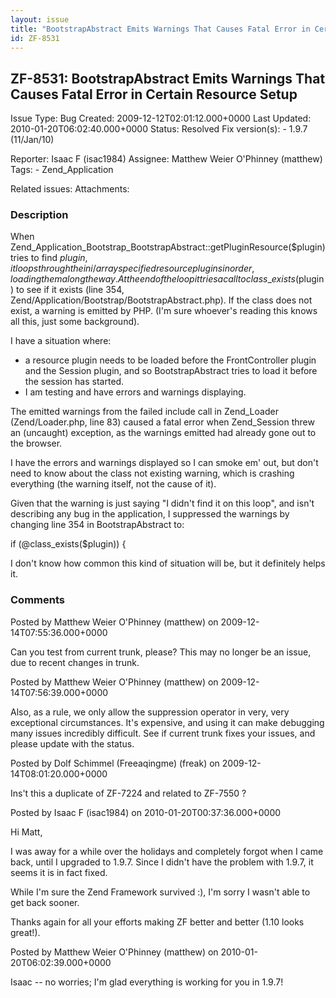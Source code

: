 ```yaml
---
layout: issue
title: "BootstrapAbstract Emits Warnings That Causes Fatal Error in Certain Resource Setup"
id: ZF-8531
---
```


ZF-8531: BootstrapAbstract Emits Warnings That Causes Fatal Error in Certain Resource Setup
-------------------------------------------------------------------------------------------

 Issue Type: Bug Created: 2009-12-12T02:01:12.000+0000 Last Updated: 2010-01-20T06:02:40.000+0000 Status: Resolved Fix version(s): - 1.9.7 (11/Jan/10)
 
 Reporter:  Isaac F (isac1984)  Assignee:  Matthew Weier O'Phinney (matthew)  Tags: - Zend\_Application
 
 Related issues: 
 Attachments: 
### Description

When Zend\_Application\_Bootstrap\_BootstrapAbstract::getPluginResource($plugin) tries to find $plugin, it loops through the ini/array specified resource plugins in order, loading them along the way. At the end of the loop it tries a call to class\_exists($plugin) to see if it exists (line 354, Zend/Application/Bootstrap/BootstrapAbstract.php). If the class does not exist, a warning is emitted by PHP. (I'm sure whoever's reading this knows all this, just some background).

I have a situation where:

- a resource plugin needs to be loaded before the FrontController plugin and the Session plugin, and so BootstrapAbstract tries to load it before the session has started.
- I am testing and have errors and warnings displaying.

The emitted warnings from the failed include call in Zend\_Loader (Zend/Loader.php, line 83) caused a fatal error when Zend\_Session threw an (uncaught) exception, as the warnings emitted had already gone out to the browser.

I have the errors and warnings displayed so I can smoke em' out, but don't need to know about the class not existing warning, which is crashing everything (the warning itself, not the cause of it).

Given that the warning is just saying "I didn't find it on this loop", and isn't describing any bug in the application, I suppressed the warnings by changing line 354 in BootstrapAbstract to:

if (@class\_exists($plugin)) {

I don't know how common this kind of situation will be, but it definitely helps it.

 

 

### Comments

Posted by Matthew Weier O'Phinney (matthew) on 2009-12-14T07:55:36.000+0000

Can you test from current trunk, please? This may no longer be an issue, due to recent changes in trunk.

 

 

Posted by Matthew Weier O'Phinney (matthew) on 2009-12-14T07:56:39.000+0000

Also, as a rule, we only allow the suppression operator in very, very exceptional circumstances. It's expensive, and using it can make debugging many issues incredibly difficult. See if current trunk fixes your issues, and please update with the status.

 

 

Posted by Dolf Schimmel (Freeaqingme) (freak) on 2009-12-14T08:01:20.000+0000

Ins't this a duplicate of ZF-7224 and related to ZF-7550 ?

 

 

Posted by Isaac F (isac1984) on 2010-01-20T00:37:36.000+0000

Hi Matt,

I was away for a while over the holidays and completely forgot when I came back, until I upgraded to 1.9.7. Since I didn't have the problem with 1.9.7, it seems it is in fact fixed.

While I'm sure the Zend Framework survived :), I'm sorry I wasn't able to get back sooner.

Thanks again for all your efforts making ZF better and better (1.10 looks great!).

 

 

Posted by Matthew Weier O'Phinney (matthew) on 2010-01-20T06:02:39.000+0000

Isaac -- no worries; I'm glad everything is working for you in 1.9.7!

 

 